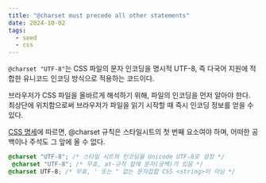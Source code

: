 ```yaml
---
title: "@charset must precede all other statements"
date: 2024-10-02
tags:
  - seed
  - css
---
```


`@charset "UTF-8"`는 CSS 파일의 문자 인코딩을 명시적 UTF-8, 즉 다국어 지원에 적합한 유니코드 인코딩 방식으로 적용하는 코드이다.

브라우저가 CSS 파일을 올바르게 해석하기 위해, 파일의 인코딩을 먼저 알아야 한다. 최상단에 위치함으로써 브라우저가 파일을 읽기 시작할 때 즉시 인코딩 정보를 얻을 수 있다.

[CSS 명세](https://developer.mozilla.org/ko/docs/Web/CSS/@charset)에 따르면, @charset 규칙은 스타일시트의 첫 번째 요소여야 하며, 어떠한 공백이나 주석도 그 앞에 올 수 없다.

```css
@charset "UTF-8"; /* 스타일 시트의 인코딩을 Unicode UTF-8로 설정 */
 @charset "UTF-8"; /* 무효, at-규칙 앞에 문자(공백)가 있음 */
@charset UTF-8; /* 무효, ' 또는 " 없는 문자집합 CSS <string>이 아님 */
```
